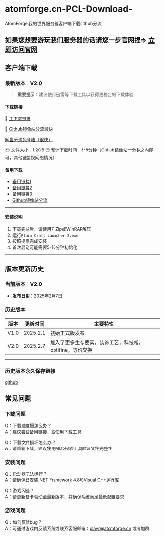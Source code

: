 # atomforge.cn-PCL-Download-
AtomForge 我的世界服务器客户端下载github分流
## **如果您想要游玩我们服务器的话请您一步官网捏=>** [立即访问官网](https://www.atomforge.cn/)

## 客户端下载

### 最新版本：V2.0

> **重要提示**：建议使用迅雷等下载工具以获得更稳定的下载体验

#### 下载链接
🔗 [主下载链接](https://download.node.atomforge.cn/api/v3/file/get/5/atomforge_pcl_v2.0.zip?sign=R5CocwMrdpRzIYhW7lAXZFosTwuIEMyDalyOQZCLulY%3D%3A0)

🔗 [Github镜像站分流最快](https://gh.llkk.cc/https://github.com/wsxqyy/atomforge.cn-PCL-Download-/releases/download/V2.0/atomforge_pcl_v2.0.zip)
 
   [网盘分流免登陆（很快）](https://www.123684.com/s/I6Mijv-QuaNA)

📦 文件大小：1.2GB
🕒 预计下载时间：3-6分钟（Github镜像站一分钟之内即可，其他链接视网络情况）

#### 备用下载
- [备用链接1](https://download.atomforge.cn/api/v3/file/get/2/atomforge_pcl_v2.0.zip?sign=wwVEvdhM4FhyqoxUSui9Tp-SEBUBFUJcpNd5sa3zBtQ%3D%3A0)  
- [备用链接2](https://download.atomforge.cn/s/Nkir)  
- [备用链接3](https://download.node.atomforge.cn/s/KxiP)
- [Github镜像站分流](https://gh.llkk.cc/https://github.com/wsxqyy/atomforge.cn-PCL-Download-/releases/download/V2.0/atomforge_pcl_v2.0.zip)
---
#### 安装说明
1. 下载完成后，请使用7-Zip或WinRAR解压
2. 运行`Plain Craft Launcher 2.exe`
3. 按照提示完成安装
4. 首次启动可能需要5-10分钟初始化
---
## 版本更新历史

### 当前版本：V2.0
- **发布日期**：2025年2月7日

### 历史版本

| 版本 | 更新时间 | 主要特性 |
|------|----------|----------|
| V1.0 | 2025.2.1 | 初始正式版发布 |
| V2.0 | 2025.2.7 | 加入了更多生存要素，装饰工艺，科技枪，optifine，等价交换 |

---

### 历史版本永久保存链接
[github](https://github.com/wsxqyy/atomforge.cn-PCL-Download-/releases)

## 常见问题

### 下载问题
Q：下载速度慢怎么办？  
A：建议尝试备用链接，或使用下载工具

Q：下载文件损坏怎么办？  
A：请重新下载，建议使用MD5校验工具验证文件完整性

### 安装问题
Q：启动器无法运行？  
A：请确保已安装.NET Framework 4.8和Visual C++运行库

Q：游戏闪退？  
A：请更新显卡驱动至最新版本，并确保系统满足最低配置要求

### 游戏问题
Q：如何反馈bug？  
A：可通过游戏内反馈系统或联系客服邮箱：playr@atomforge.cn  或者加群
